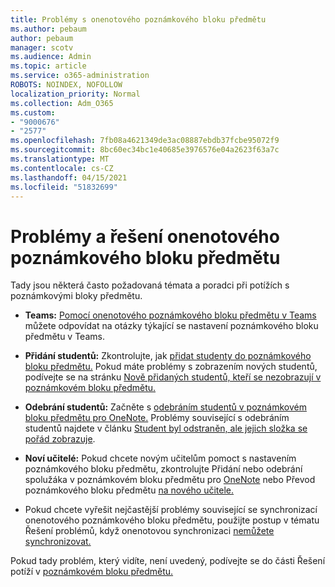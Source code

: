 ```yaml
---
title: Problémy s onenotového poznámkového bloku předmětu
ms.author: pebaum
author: pebaum
manager: scotv
ms.audience: Admin
ms.topic: article
ms.service: o365-administration
ROBOTS: NOINDEX, NOFOLLOW
localization_priority: Normal
ms.collection: Adm_O365
ms.custom:
- "9000676"
- "2577"
ms.openlocfilehash: 7fb08a4621349de3ac08887ebdb37fcbe95072f9
ms.sourcegitcommit: 8bc60ec34bc1e40685e3976576e04a2623f63a7c
ms.translationtype: MT
ms.contentlocale: cs-CZ
ms.lasthandoff: 04/15/2021
ms.locfileid: "51832699"
---
```

# <a name="onenote-class-notebook-issues-and-resolutions"></a>Problémy a řešení onenotového poznámkového bloku předmětu

Tady jsou některá často požadovaná témata a poradci při potížích s poznámkovými bloky předmětu.

- **Teams:** [Pomocí onenotového poznámkového bloku předmětu v Teams](https://support.office.com/article/bd77f11f-27cd-4d41-bfbd-2b11799f1440) můžete odpovídat na otázky týkající se nastavení poznámkového bloku předmětu v Teams.

- **Přidání studentů:** Zkontrolujte, jak [přidat studenty do poznámkového bloku předmětu.](https://support.office.com/article/149882af-506a-4689-9fee-39309b97aae8) Pokud máte problémy s zobrazením nových studentů, podívejte se na stránku [Nově přidaných studentů, kteří se nezobrazují v poznámkovém bloku předmětu.](https://support.office.com/article/4da02c45-b435-4af1-921b-51b8ee40e1c9)

- **Odebrání studentů:** Začněte s [odebráním studentů v poznámkovém bloku předmětu pro OneNote.](https://support.office.com/article/86dcf019-408f-4de8-8055-eb61f1578c3c) Problémy související s odebráním studentů najdete v článku [Student byl odstraněn, ale jejich složka se pořád zobrazuje](https://support.office.com/article/0ed81eaa-c14a-436f-bb6f-ce95f130cc71).

- **Noví učitelé:** Pokud chcete novým učitelům pomoct s nastavením poznámkového bloku předmětu, zkontrolujte Přidání nebo odebrání spolužáka v poznámkovém bloku předmětu pro [OneNote](https://support.office.com/article/fdcb870b-49a7-4a14-9ea6-d817f88026f8) nebo Převod poznámkového bloku předmětu [na nového učitele.](https://support.office.com/article/84ef5d4a-0eec-4d5b-bc22-1317bc3b9027)

- Pokud chcete vyřešit nejčastější problémy související se synchronizací onenotového poznámkového bloku předmětu, použijte postup v tématu Řešení problémů, když onenotovou synchronizaci [nemůžete synchronizovat.](https://support.office.com/article/Fix-issues-when-you-can-t-sync-OneNote-299495ef-66d1-448f-90c1-b785a6968d45)

Pokud tady problém, který vidíte, [](https://support.office.com/article/class-notebook-ee70aff9-52e8-449f-be6a-7cbc1d65eaea#ID0EAABAAA=Manage&ID0EABAAA=Troubleshoot) není uvedený, podívejte se do části Řešení potíží v [poznámkovém bloku předmětu.](https://support.office.com/article/class-notebook-ee70aff9-52e8-449f-be6a-7cbc1d65eaea) 


